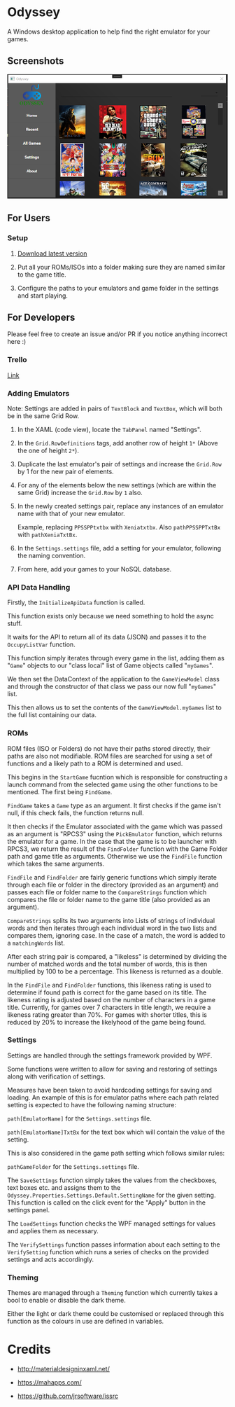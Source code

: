 # Odyssey

A Windows desktop application to help find the right emulator for your games.

## Screenshots

![Application as of March 1st 2023](./media/01.03.23.png)

## For Users

### Setup

1. [Download latest version](https://github.com/ATU-Project300/DesktopApplication/releases/latest/download/setup.exe)

1. Put all your ROMs/ISOs into a folder making sure they are named similar to the game title.

1. Configure the paths to your emulators and game folder in the settings and start playing.

## For Developers

Please feel free to create an issue and/or PR if you notice anything incorrect here :)

### Trello

[Link](https://trello.com/b/0Fzksv3i/desktop-application-tasks)

### Adding Emulators

Note: Settings are added in pairs of `TextBlock` and `TextBox`, which will both be in the same Grid Row.

1. In the XAML (code view), locate the `TabPanel` named "Settings".

1. In the `Grid.RowDefinitions` tags, add another row of height `1*` (Above the one of height `2*`).


1. Duplicate the last emulator's pair of settings and increase the `Grid.Row` by 1 for the new pair of elements.

1. For any of the elements below the new settings (which are within the same Grid) increase the `Grid.Row` by `1` also.

1. In the newly created settings pair, replace any instances of an emulator name with that of your new emulator.

    Example, replacing `PPSSPPtxtbx` with `Xeniatxtbx`. Also `pathPPSSPPTxtBx` with `pathXeniaTxtBx`.
    
1. In the `Settings.settings` file, add a setting for your emulator, following the naming convention.

1. From here, add your games to your NoSQL database.


### API Data Handling

Firstly, the `InitializeApiData` function is called.

This function exists only because we need something
to hold the async stuff.

It waits for the API to return all of its data (JSON)
and passes it to the `OccupyListVar` function.

This function simply iterates through every game
in the list, adding them as "`Game`" objects to our
"class local" list of Game objects called "`myGames`".

We then set the DataContext of the application to
the `GameViewModel` class and through the constructor
of that class we pass our now full "`myGames`" list.

This then allows us to set the contents of
the `GameViewModel.myGames` list to the full
list containing our data.

### ROMs

ROM files (ISO or Folders) do not have their paths stored
directly, their paths are also not modifiable.
ROM files are searched for using a set of functions
and a likely path to a ROM is determined and used.

This begins in the `StartGame` fucntion which is responsible
for constructing a launch command from the selected game
using the other functions to be mentioned.
The first being `FindGame`.

`FindGame` takes a `Game` type as an argument. It first
checks if the game isn't null, if this check fails, the
function returns null.

It then checks if the Emulator associated with the game
which was passed as an argument is "RPCS3" using the
`PickEmulator` function, which returns the emulator
for a game. In the case that the game is to be
launcher with RPCS3, we return the result of the
`FindFolder` function with the Game Folder path and game
title as arguments. Otherwise we use the 
`FindFile` function which takes the same arguments.

`FindFile` and `FindFolder` are fairly generic functions
which simply iterate through each file or folder
in the directory (provided as an argument) and passes
each file or folder name to the `CompareStrings` function
which compares the file or folder name to the 
game title (also provided as an argument).

`CompareStrings` splits its two arguments into
Lists of strings of individual words and then 
iterates through each individual word in the
two lists and compares them, ignoring case.
In the case of a match, the word is added
to a `matchingWords` list.

After each string pair is compared, a "likeless"
is determined by dividing the number of matched
words and the total number of words, this is then
multiplied by 100 to be a percentage.
This likeness is returned as a double.

In the `FindFile` and `FindFolder` functions, this likeness
rating is used to determine if found path is correct
for the game based on its title. The likeness rating is
adjusted based on the number of characters in a game title.
Currently, for games over 7 characters in title length,
we require a likeness rating greater than 70%.
For games with shorter titles, this is reduced by 20%
to increase the likelyhood of the game being found.

### Settings

Settings are handled through the settings
framework provided by WPF.

Some functions were written to allow for saving
and restoring of settings along with verification of settings.

Measures have been taken to avoid hardcoding settings for saving
and loading. An example of this is for emulator paths where each
path related setting is expected to have the following naming structure:

`path[EmulatorName]` for the `Settings.settings` file.

`path[EmulatorName]TxtBx` for the text box which will contain the
value of the setting.

This is also considered in the game path setting which follows similar rules:

`pathGameFolder` for the `Settings.settings` file.

The `SaveSettings` function simply takes the values
from the checkboxes, text boxes etc. and assigns them
to the `Odyssey.Properties.Settings.Default.SettingName` for
the given setting. This function is called on the click event
for the "Apply" button in the settings panel.

The `LoadSettings` function checks the WPF managed
settings for values and applies them as necessary.

The `VerifySettings` function passes information about
each setting to the `VerifySetting` function which runs
a series of checks on the provided settings and acts accordingly.

### Theming

Themes are managed through a `Theming` function which currently
takes a bool to enable or disable the dark theme.

Either the light or dark theme could be customised or
replaced through this function as the colours in use
are defined in variables.


# Credits

* http://materialdesigninxaml.net/

* https://mahapps.com/

* https://github.com/jrsoftware/issrc